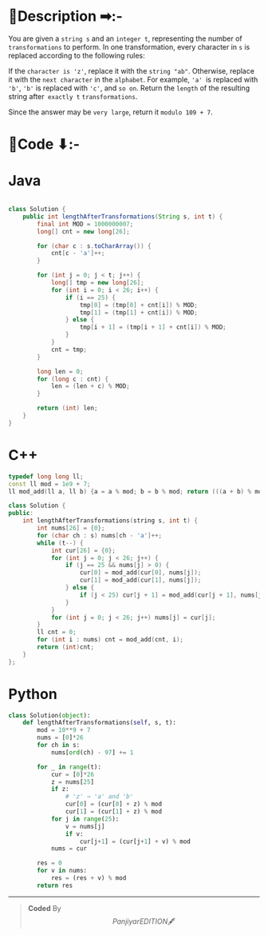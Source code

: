# 📍Description ➡:-
<!-- Describe your first thoughts on how to solve this problem. -->

You are given a `string s` and an `integer t`, representing the number of `transformations` to perform. In one transformation, every character in `s` is replaced according to the following rules:

If the `character is 'z'`, replace it with the `string "ab"`.
Otherwise, replace it with the `next character` in the `alphabet`. For example, `'a' `is replaced with `'b'`, `'b'` is replaced with `'c'`, and `so on`.
Return the `length` of the resulting string after` exactly t` `transformations`.

Since the answer may be `very large`, return it `modulo 109 + 7`.


# 📝Code ⬇:-


# Java
```java []

class Solution {
    public int lengthAfterTransformations(String s, int t) {
        final int MOD = 1000000007;
        long[] cnt = new long[26];

        for (char c : s.toCharArray()) {
            cnt[c - 'a']++;
        }

        for (int j = 0; j < t; j++) {
            long[] tmp = new long[26];
            for (int i = 0; i < 26; i++) {
                if (i == 25) {
                    tmp[0] = (tmp[0] + cnt[i]) % MOD;
                    tmp[1] = (tmp[1] + cnt[i]) % MOD;
                } else {
                    tmp[i + 1] = (tmp[i + 1] + cnt[i]) % MOD;
                }
            }
            cnt = tmp;
        }

        long len = 0;
        for (long c : cnt) {
            len = (len + c) % MOD;
        }

        return (int) len;
    }
}

```

# C++
``` cpp []
typedef long long ll;
const ll mod = 1e9 + 7;
ll mod_add(ll a, ll b) {a = a % mod; b = b % mod; return (((a + b) % mod) + mod) % mod;}

class Solution {
public:
    int lengthAfterTransformations(string s, int t) {
        int nums[26] = {0};
        for (char ch : s) nums[ch - 'a']++;
        while (t--) {
            int cur[26] = {0};
            for (int j = 0; j < 26; j++) {
                if (j == 25 && nums[j] > 0) {
                    cur[0] = mod_add(cur[0], nums[j]);
                    cur[1] = mod_add(cur[1], nums[j]);
                } else {
                    if (j < 25) cur[j + 1] = mod_add(cur[j + 1], nums[j]);
                }
            }
            for (int j = 0; j < 26; j++) nums[j] = cur[j];
        }
        ll cnt = 0;
        for (int i : nums) cnt = mod_add(cnt, i);
        return (int)cnt;
    }
};
```

# Python
``` python []
class Solution(object):
    def lengthAfterTransformations(self, s, t):
        mod = 10**9 + 7
        nums = [0]*26
        for ch in s:
            nums[ord(ch) - 97] += 1

        for _ in range(t):
            cur = [0]*26
            z = nums[25]
            if z:
                # 'z' → 'a' and 'b'
                cur[0] = (cur[0] + z) % mod
                cur[1] = (cur[1] + z) % mod
            for j in range(25):
                v = nums[j]
                if v:
                    cur[j+1] = (cur[j+1] + v) % mod
            nums = cur

        res = 0
        for v in nums:
            res = (res + v) % mod
        return res     
```

---

>    **Coded** By $$Panjiyar EDITION 🖋  $$

               

